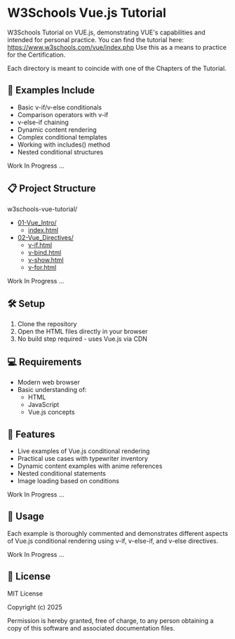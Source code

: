 # W3Schools Vue.js Tutorial

W3Schools Tutorial on VUE.js, demonstrating VUE's capabilities and intended for personal practice.
You can find the tutorial here: https://www.w3schools.com/vue/index.php
Use this as a means to practice for the Certification.

Each directory is meant to coincide with one of the Chapters of the Tutorial.

## 🚀 Examples Include

- Basic v-if/v-else conditionals
- Comparison operators with v-if
- v-else-if chaining
- Dynamic content rendering
- Complex conditional templates
- Working with includes() method
- Nested conditional structures

Work In Progress ...

## 📋 Project Structure

w3schools-vue-tutorial/
- [01-Vue_Intro/](https://github.com/Craigeniah/w3schools-vue-tutorial/tree/main/01-Vue_Intro)
    - [index.html](https://craigeniah.github.io/w3schools-vue-tutorial/01-Vue_Intro/index.html)
- [02-Vue_Directives/](https://github.com/Craigeniah/w3schools-vue-tutorial/tree/main/02-Vue_Directives)
    - [v-if.html](https://craigeniah.github.io/w3schools-vue-tutorial/02-Vue_Directives/v-if.html)
    - [v-bind.html](https://craigeniah.github.io/w3schools-vue-tutorial/02-Vue_Directives/v-bind.html)
    - [v-show.html](https://craigeniah.github.io/w3schools-vue-tutorial/02-Vue_Directives/v-show.html)
    - [v-for.html](https://craigeniah.github.io/w3schools-vue-tutorial/02-Vue_Directives/v-for.html)

Work In Progress ...

## 🛠️ Setup

1. Clone the repository
2. Open the HTML files directly in your browser
3. No build step required - uses Vue.js via CDN

## 💻 Requirements

- Modern web browser
- Basic understanding of:
  - HTML
  - JavaScript
  - Vue.js concepts

## 🌟 Features

- Live examples of Vue.js conditional rendering
- Practical use cases with typewriter inventory
- Dynamic content examples with anime references
- Nested conditional statements
- Image loading based on conditions

Work In Progress ...

## 📝 Usage

Each example is thoroughly commented and demonstrates different aspects of Vue.js conditional rendering using v-if, v-else-if, and v-else directives.

Work In Progress ...

## 📜 License

MIT License

Copyright (c) 2025

Permission is hereby granted, free of charge, to any person obtaining a copy of this software and associated documentation files.